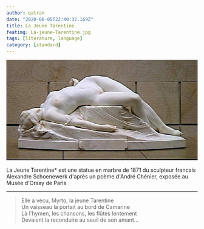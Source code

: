 ```yaml
---
author: qatran
date: "2020-06-05T22:40:32.169Z"
title: La Jeune Tarentine
featimg: La-jeune-Tarentine.jpg
tags: [literature, language]
category: [standard]
---
```

![La Jeune Tarentine de A Schoenewerk](./La-jeune-Tarentine.jpg)

La Jeune Tarentine* est une statue en marbre de 1871 du sculpteur francais Alexandre Schoenewerk d'après un poème d'André Chénier, exposée au Musée d'Orsay de Paris
- - -
> Elle a vécu, Myrto, la jeune Tarentine  
> Un vaisseau la portait au bord de Camarine   
> Là l'hymen, les chansons, les flûtes lentement   
> Devaient la reconduire au seuil de son amant...   
